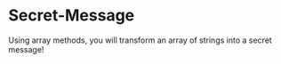 # Secret-Message
Using array methods, you will transform an array of strings into a secret message!
